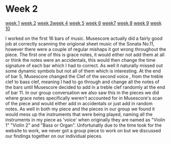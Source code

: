 

# Week 2
[week 1](week1.md) [week 2](week2.md) [week 3](week3.md)[week 4](week4.md) [week 5](week5.md) [week 6](week6.md) [week7](week7.d) [week 8](week8.md) [week 9](week9.md) [week 10](week10.md)  

I worked on the first 16 bars of music. Musescore actually did a fairly good job at correctly scanning the origional sheet music of the Sonata No.11, however there were a couple of regular mishaps it got wrong throughout the piece. The first one of this is grace notes, it would either not add them at all or think the notes were an accidentals, this would then change the time signature of each bar which I had to correct. As well it naturally missed out some dynamic symbols but not all of them which is interesting. At the end of bar 5, Musescore changed the Clef of the second voice , from the treble clef to bass clef, meaning I had to go through and change all the notes of the bars until Musescore decided to add in a treble clef randomly at the end of bar 11. In our group conversation we also saw this in the pieces we did where grace notes specifically weren't accounted for in Musescore's scan of the piece and would either add in accidentals or just add in random notes. As well in both my piece and the pieces in our group we found it would mess up the instruments that were being played, naming all the instruments in my piece as 'voice' when originally they are named as "Violin 1" "Violin 2" and "Bass or Organ". Unfortunatly due to the time took for the website to work, we never got a group piece to work on but we discussed our findings together on our individual pieces. 

